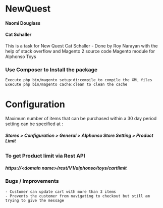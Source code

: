 # NewQuest
#### Naomi Douglass
#### Cat Schaller


This is a task for New Quest Cat Schaller - Done by Roy Narayan with the help of stack overflow and Magento 2 source code
Magento module for Alphonso Toys

### Use Composer to Install the package
    Execute php bin/magento setup:di:compile to compile the XML files
    Execute php bin/magento cache:clean to clean the cache

# Configuration
Maximum number of items that can be purchased within a 30 day period setting can be specified at :

##### Stores > Configuration > General > Alphonso Store Setting > Product Limit

##

### To get Product limit via Rest API 

##### https://\<domain name\>/rest/V1/alphonso/toys/cartlimit

### Bugs / Improvements
    - Customer can update cart with more than 3 items
    - Prevents the customer from navigating to checkout but still am trying to give the message




